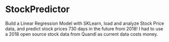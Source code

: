 # StockPredictor

Build a Linear Regression Model with SKLearn, load and analyze Stock Price data, and predict stock prices 730 days in the future from 2018! I had to use a 2018 open source stock data from Quandl as current data costs money. 

